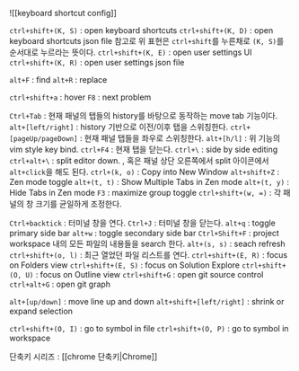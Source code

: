 ![[keyboard shortcut config]]

`ctrl+shift+(K, S)` : open keyboard shortcuts 
`ctrl+shift+(K, D)` : open keyboard shortcuts json file 
참고로 위 표현은 `ctrl+shift`를 누른채로 `(K, S)`를 순서대로 누르라는 뜻이다.
`ctrl+shift+(K, E)` : open user settings UI 
`ctrl+shift+(K, R)` : open user settings json file 

`alt+F` : find 
`alt+R` : replace 

`ctrl+shift+a` : hover 
`F8` : next problem

`Ctrl+Tab` : 현재 패널의 탭들의 history를 바탕으로 동작하는 move tab 기능이다.
`alt+[left/right]` : history 기반으로 이전/이후 탭을 스위칭한다.
`ctrl+[pageUp/pageDown]` : 현재 패널 탭들을 좌우로 스위칭한다.
`alt+[h/l]` : 위 기능의 vim style key bind. 
`ctrl+F4` : 현재 탭을 닫는다.
`ctrl+\` : side by side editing
`ctrl+alt+\` : split editor down. , 혹은 패널 상단 오른쪽에서 split 아이콘에서 `alt+click`을 해도 된다.
`ctrl+(k, o)` : Copy into New Window 
`alt+shift+Z` : Zen mode toggle 
`alt+(t, t)` : Show Multiple Tabs in Zen mode
`alt+(t, y)` : Hide Tabs in Zen mode
`F3` : maximize group toggle 
`ctrl+shift+(w, =)` : 각 패널의 창 크기를 균일하게 조정한다. 

`Ctrl+backtick` : 터미널 창을 연다.
`Ctrl+J` : 터미널 창을 닫는다.
`alt+q` : toggle primary side bar 
`alt+w` : toggle secondary side bar 
`Ctrl+Shift+F` : project workspace 내의 모든 파일의 내용들을 search 한다.
`alt+(s, s)` : seach refresh
`ctrl+shift+(o, l)` : 최근 열었던 파일 리스트를 연다. 
`ctrl+shift+(E, R)` : focus on Folders view 
`ctrl+shift+(E, S)` : focus on Solution Explore
`ctrl+shift+(O, U)` : focus on Outline view 
`ctrl+shift+G` : open git source control 
`ctrl+alt+G` : open git graph 

`alt+[up/down]` : move line up and down
`alt+shift+[left/right]` : shrink or expand selection

`ctrl+shift+(O, I)` : go to symbol in file 
`ctrl+shift+(O, P)` : go to symbol in workspace 

단축키 시리즈 : [[chrome 단축키|Chrome]]
